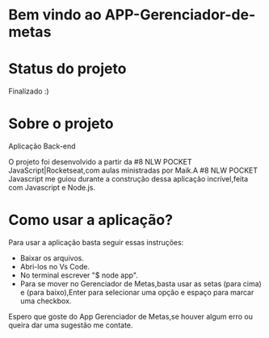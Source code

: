 <h1>Bem vindo ao APP-Gerenciador-de-metas</h1>

<h1>Status do projeto</h1>
<p>Finalizado :) </p>

<h1>Sobre o projeto</h1>
<p>Aplicação Back-end</p>
<p>O projeto foi desenvolvido a partir da #8 NLW POCKET JavaScript|Rocketseat,com aulas ministradas por Maik.A #8 NLW POCKET Javascript me guiou durante a construção dessa aplicação incrível,feita com Javascript e Node.js.</p>

<h1>Como usar a aplicação?</h1>
<p>Para usar a aplicação basta seguir essas instruções:</p>

- Baixar os arquivos. 
- Abri-los no Vs Code.
- No terminal escrever "$ node app".
- Para se mover no Gerenciador de Metas,basta usar as setas (para cima) e (para baixo),Enter para selecionar uma opção e espaço para marcar uma checkbox.

Espero que goste do App Gerenciador de Metas,se houver algum erro ou queira dar uma sugestão me contate.
